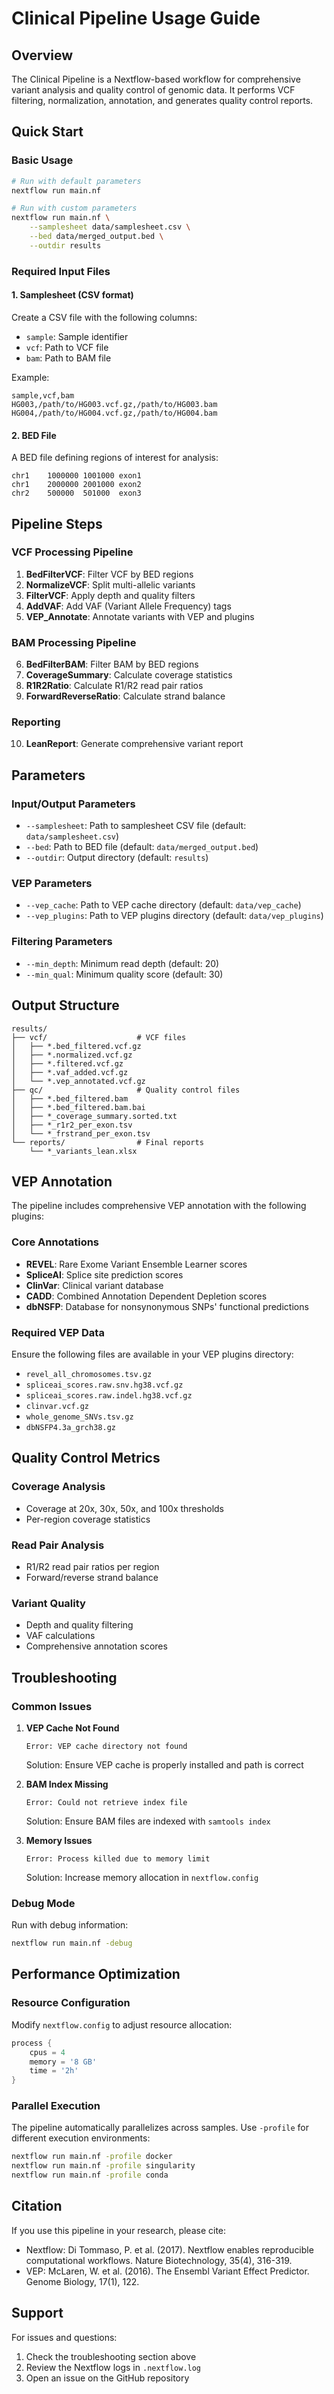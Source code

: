 # Clinical Pipeline Usage Guide

## Overview

The Clinical Pipeline is a Nextflow-based workflow for comprehensive variant analysis and quality control of genomic data. It performs VCF filtering, normalization, annotation, and generates quality control reports.

## Quick Start

### Basic Usage

```bash
# Run with default parameters
nextflow run main.nf

# Run with custom parameters
nextflow run main.nf \
    --samplesheet data/samplesheet.csv \
    --bed data/merged_output.bed \
    --outdir results
```

### Required Input Files

#### 1. Samplesheet (CSV format)
Create a CSV file with the following columns:
- `sample`: Sample identifier
- `vcf`: Path to VCF file
- `bam`: Path to BAM file

Example:
```csv
sample,vcf,bam
HG003,/path/to/HG003.vcf.gz,/path/to/HG003.bam
HG004,/path/to/HG004.vcf.gz,/path/to/HG004.bam
```

#### 2. BED File
A BED file defining regions of interest for analysis:
```bed
chr1    1000000 1001000 exon1
chr1    2000000 2001000 exon2
chr2    500000  501000  exon3
```

## Pipeline Steps

### VCF Processing Pipeline
1. **BedFilterVCF**: Filter VCF by BED regions
2. **NormalizeVCF**: Split multi-allelic variants
3. **FilterVCF**: Apply depth and quality filters
4. **AddVAF**: Add VAF (Variant Allele Frequency) tags
5. **VEP_Annotate**: Annotate variants with VEP and plugins

### BAM Processing Pipeline
6. **BedFilterBAM**: Filter BAM by BED regions
7. **CoverageSummary**: Calculate coverage statistics
8. **R1R2Ratio**: Calculate R1/R2 read pair ratios
9. **ForwardReverseRatio**: Calculate strand balance

### Reporting
10. **LeanReport**: Generate comprehensive variant report

## Parameters

### Input/Output Parameters
- `--samplesheet`: Path to samplesheet CSV file (default: `data/samplesheet.csv`)
- `--bed`: Path to BED file (default: `data/merged_output.bed`)
- `--outdir`: Output directory (default: `results`)

### VEP Parameters
- `--vep_cache`: Path to VEP cache directory (default: `data/vep_cache`)
- `--vep_plugins`: Path to VEP plugins directory (default: `data/vep_plugins`)

### Filtering Parameters
- `--min_depth`: Minimum read depth (default: 20)
- `--min_qual`: Minimum quality score (default: 30)

## Output Structure

```
results/
├── vcf/                    # VCF files
│   ├── *.bed_filtered.vcf.gz
│   ├── *.normalized.vcf.gz
│   ├── *.filtered.vcf.gz
│   ├── *.vaf_added.vcf.gz
│   └── *.vep_annotated.vcf.gz
├── qc/                     # Quality control files
│   ├── *.bed_filtered.bam
│   ├── *.bed_filtered.bam.bai
│   ├── *_coverage_summary.sorted.txt
│   ├── *_r1r2_per_exon.tsv
│   └── *_frstrand_per_exon.tsv
└── reports/                # Final reports
    └── *_variants_lean.xlsx
```

## VEP Annotation

The pipeline includes comprehensive VEP annotation with the following plugins:

### Core Annotations
- **REVEL**: Rare Exome Variant Ensemble Learner scores
- **SpliceAI**: Splice site prediction scores
- **ClinVar**: Clinical variant database
- **CADD**: Combined Annotation Dependent Depletion scores
- **dbNSFP**: Database for nonsynonymous SNPs' functional predictions

### Required VEP Data
Ensure the following files are available in your VEP plugins directory:
- `revel_all_chromosomes.tsv.gz`
- `spliceai_scores.raw.snv.hg38.vcf.gz`
- `spliceai_scores.raw.indel.hg38.vcf.gz`
- `clinvar.vcf.gz`
- `whole_genome_SNVs.tsv.gz`
- `dbNSFP4.3a_grch38.gz`

## Quality Control Metrics

### Coverage Analysis
- Coverage at 20x, 30x, 50x, and 100x thresholds
- Per-region coverage statistics

### Read Pair Analysis
- R1/R2 read pair ratios per region
- Forward/reverse strand balance

### Variant Quality
- Depth and quality filtering
- VAF calculations
- Comprehensive annotation scores

## Troubleshooting

### Common Issues

1. **VEP Cache Not Found**
   ```
   Error: VEP cache directory not found
   ```
   Solution: Ensure VEP cache is properly installed and path is correct

2. **BAM Index Missing**
   ```
   Error: Could not retrieve index file
   ```
   Solution: Ensure BAM files are indexed with `samtools index`

3. **Memory Issues**
   ```
   Error: Process killed due to memory limit
   ```
   Solution: Increase memory allocation in `nextflow.config`

### Debug Mode
Run with debug information:
```bash
nextflow run main.nf -debug
```

## Performance Optimization

### Resource Configuration
Modify `nextflow.config` to adjust resource allocation:
```groovy
process {
    cpus = 4
    memory = '8 GB'
    time = '2h'
}
```

### Parallel Execution
The pipeline automatically parallelizes across samples. Use `-profile` for different execution environments:
```bash
nextflow run main.nf -profile docker
nextflow run main.nf -profile singularity
nextflow run main.nf -profile conda
```

## Citation

If you use this pipeline in your research, please cite:
- Nextflow: Di Tommaso, P. et al. (2017). Nextflow enables reproducible computational workflows. Nature Biotechnology, 35(4), 316-319.
- VEP: McLaren, W. et al. (2016). The Ensembl Variant Effect Predictor. Genome Biology, 17(1), 122.

## Support

For issues and questions:
1. Check the troubleshooting section above
2. Review the Nextflow logs in `.nextflow.log`
3. Open an issue on the GitHub repository
